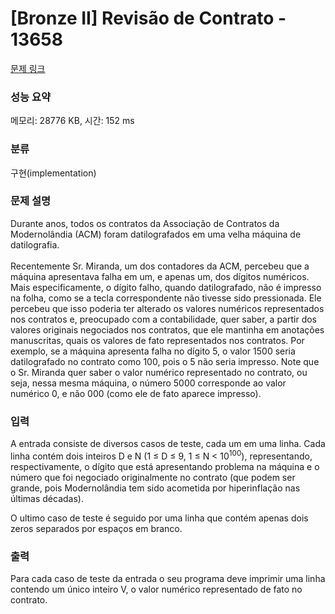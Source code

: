 # [Bronze II] Revisão de Contrato - 13658 

[문제 링크](https://www.acmicpc.net/problem/13658) 

### 성능 요약

메모리: 28776 KB, 시간: 152 ms

### 분류

구현(implementation)

### 문제 설명

<p>Durante anos, todos os contratos da Associação de Contratos da Modernolândia (ACM) foram datilografados em uma velha máquina de datilografia.<br>
<br>
Recentemente Sr. Miranda, um dos contadores da ACM, percebeu que a máquina apresentava falha em um, e apenas um, dos dígitos numéricos. Mais especificamente, o dígito falho, quando datilografado, não é impresso na folha, como se a tecla correspondente não tivesse sido pressionada. Ele percebeu que isso poderia ter alterado os valores numéricos representados nos contratos e, preocupado com a contabilidade, quer saber, a partir dos valores originais negociados nos contratos, que ele mantinha em anotações manuscritas, quais os valores de fato representados nos contratos. Por exemplo, se a máquina apresenta falha no dígito 5, o valor 1500 seria datilografado no contrato como 100, pois o 5 não seria impresso. Note que o Sr. Miranda quer saber o valor numérico representado no contrato, ou seja, nessa mesma máquina, o número 5000 corresponde ao valor numérico 0, e não 000 (como ele de fato aparece impresso).</p>

### 입력 

 <p>A entrada consiste de diversos casos de teste, cada um em uma linha. Cada linha contém dois inteiros D e N (1 ≤ D ≤ 9, 1 ≤ N < 10<sup>100</sup>), representando, respectivamente, o dígito que está apresentando problema na máquina e o número que foi negociado originalmente no contrato (que podem ser grande, pois Modernolândia tem sido acometida por hiperinflação nas últimas décadas).</p>

<p>O ultimo caso de teste é seguido por uma linha que contém apenas dois zeros separados por espaços em branco.</p>

### 출력 

 <p>Para cada caso de teste da entrada o seu programa deve imprimir uma linha contendo um único inteiro V, o valor numérico representado de fato no contrato.</p>

